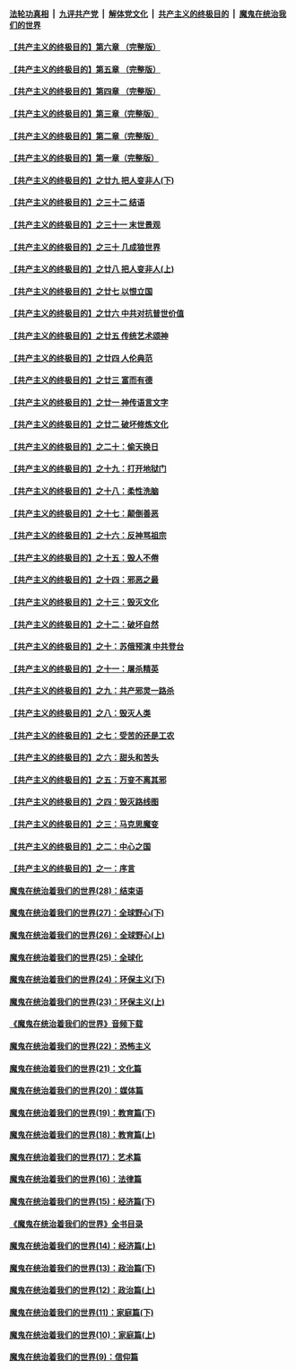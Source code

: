 

####  [法轮功真相](../../../../basic/blob/master/README.md?t=07061402) &nbsp;|&nbsp; [九评共产党](../../../../9ping.md/blob/master/README.md?t=07061402) &nbsp;|&nbsp; [解体党文化](../../../../jtdwh.md/blob/master/README.md?t=07061402)  &nbsp;|&nbsp; [共产主义的终极目的](../../../../gczydzjmd.md/blob/master/README.md?t=07061402) &nbsp;|&nbsp; [魔鬼在统治我们的世界](../../../../mgztzwmdsj.md/blob/master/README.md?t=07061402) 

#### [【共产主义的终极目的】第六章 （完整版）](../pages/nsc422/n11428913.md?t=07061402) 

#### [【共产主义的终极目的】第五章 （完整版）](../pages/nsc422/n11428912.md?t=07061402) 

#### [【共产主义的终极目的】第四章 （完整版）](../pages/nsc422/n11428907.md?t=07061402) 

#### [【共产主义的终极目的】第三章（完整版）](../pages/nsc422/n11428848.md?t=07061402) 

#### [【共产主义的终极目的】第二章（完整版）](../pages/nsc422/n11428831.md?t=07061402) 

#### [【共产主义的终极目的】第一章（完整版）](../pages/nsc422/n11417651.md?t=07061402) 

#### [【共产主义的终极目的】之廿九 把人变非人(下)](../pages/nsc422/n11344140.md?t=07061402) 

#### [【共产主义的终极目的】之三十二 结语](../pages/nsc422/n11360535.md?t=07061402) 

#### [【共产主义的终极目的】之三十一 末世景观](../pages/nsc422/n11351129.md?t=07061402) 

#### [【共产主义的终极目的】之三十 几成狼世界](../pages/nsc422/n11348280.md?t=07061402) 

#### [【共产主义的终极目的】之廿八 把人变非人(上)](../pages/nsc422/n11340492.md?t=07061402) 

#### [【共产主义的终极目的】之廿七 以恨立国](../pages/nsc422/n11336944.md?t=07061402) 

#### [【共产主义的终极目的】之廿六 中共对抗普世价值](../pages/nsc422/n11324785.md?t=07061402) 

#### [【共产主义的终极目的】之廿五 传统艺术颂神](../pages/nsc422/n11296396.md?t=07061402) 

#### [【共产主义的终极目的】之廿四 人伦典范](../pages/nsc422/n11296397.md?t=07061402) 

#### [【共产主义的终极目的】之廿三 富而有德](../pages/nsc422/n11283598.md?t=07061402) 

#### [【共产主义的终极目的】之廿一 神传语言文字](../pages/nsc422/n11263265.md?t=07061402) 

#### [【共产主义的终极目的】之廿二 破坏修炼文化](../pages/nsc422/n11245728.md?t=07061402) 

#### [【共产主义的终极目的】之二十：偷天换日](../pages/nsc422/n11238846.md?t=07061402) 

#### [【共产主义的终极目的】之十九：打开地狱门](../pages/nsc422/n11206376.md?t=07061402) 

#### [【共产主义的终极目的】之十八：柔性洗脑](../pages/nsc422/n11199994.md?t=07061402) 

#### [【共产主义的终极目的】之十七：颠倒善恶](../pages/nsc422/n11179782.md?t=07061402) 

#### [【共产主义的终极目的】之十六：反神骂祖宗](../pages/nsc422/n11166798.md?t=07061402) 

#### [【共产主义的终极目的】之十五：毁人不倦](../pages/nsc422/n11166792.md?t=07061402) 

#### [【共产主义的终极目的】之十四：邪恶之最](../pages/nsc422/n11150249.md?t=07061402) 

#### [【共产主义的终极目的】之十三：毁灭文化](../pages/nsc422/n11135227.md?t=07061402) 

#### [【共产主义的终极目的】之十二：破坏自然](../pages/nsc422/n11135214.md?t=07061402) 

#### [【共产主义的终极目的】之十：苏俄预演 中共登台](../pages/nsc422/n11118424.md?t=07061402) 

#### [【共产主义的终极目的】之十一：屠杀精英](../pages/nsc422/n11118442.md?t=07061402) 

#### [【共产主义的终极目的】之九：共产邪灵一路杀](../pages/nsc422/n11114139.md?t=07061402) 

#### [【共产主义的终极目的】之八：毁灭人类](../pages/nsc422/n11108503.md?t=07061402) 

#### [【共产主义的终极目的】之七：受苦的还是工农](../pages/nsc422/n11101809.md?t=07061402) 

#### [【共产主义的终极目的】之六：甜头和苦头](../pages/nsc422/n11096971.md?t=07061402) 

#### [【共产主义的终极目的】之五：万变不离其邪](../pages/nsc422/n11091285.md?t=07061402) 

#### [【共产主义的终极目的】之四：毁灭路线图](../pages/nsc422/n11086284.md?t=07061402) 

#### [【共产主义的终极目的】之三：马克思魔变](../pages/nsc422/n11061941.md?t=07061402) 

#### [【共产主义的终极目的】之二：中心之国](../pages/nsc422/n11047728.md?t=07061402) 

#### [【共产主义的终极目的】之一：序言](../pages/nsc422/n11086077.md?t=07061402) 

#### [魔鬼在统治着我们的世界(28)：结束语](../pages/nsc422/n10936246.md?t=07061402) 

#### [魔鬼在统治着我们的世界(27)：全球野心(下)](../pages/nsc422/n10928319.md?t=07061402) 

#### [魔鬼在统治着我们的世界(26)：全球野心(上)](../pages/nsc422/n10900318.md?t=07061402) 

#### [魔鬼在统治着我们的世界(25)：全球化](../pages/nsc422/n10788205.md?t=07061402) 

#### [魔鬼在统治着我们的世界(24)：环保主义(下)](../pages/nsc422/n10695307.md?t=07061402) 

#### [魔鬼在统治着我们的世界(23)：环保主义(上)](../pages/nsc422/n10688613.md?t=07061402) 

#### [《魔鬼在统治着我们的世界》音频下载](../pages/nsc422/n10635553.md?t=07061402) 

#### [魔鬼在统治着我们的世界(22)：恐怖主义](../pages/nsc422/n10614727.md?t=07061402) 

#### [魔鬼在统治着我们的世界(21)：文化篇](../pages/nsc422/n10597706.md?t=07061402) 

#### [魔鬼在统治着我们的世界(20)：媒体篇](../pages/nsc422/n10586579.md?t=07061402) 

#### [魔鬼在统治着我们的世界(19)：教育篇(下)](../pages/nsc422/n10564808.md?t=07061402) 

#### [魔鬼在统治着我们的世界(18)：教育篇(上)](../pages/nsc422/n10526970.md?t=07061402) 

#### [魔鬼在统治着我们的世界(17)：艺术篇](../pages/nsc422/n10499093.md?t=07061402) 

#### [魔鬼在统治着我们的世界(16)：法律篇](../pages/nsc422/n10485969.md?t=07061402) 

#### [魔鬼在统治着我们的世界(15)：经济篇(下)](../pages/nsc422/n10469975.md?t=07061402) 

#### [《魔鬼在统治着我们的世界》全书目录](../pages/nsc422/n10464261.md?t=07061402) 

#### [魔鬼在统治着我们的世界(14)：经济篇(上)](../pages/nsc422/n10457370.md?t=07061402) 

#### [魔鬼在统治着我们的世界(13)：政治篇(下)](../pages/nsc422/n10448270.md?t=07061402) 

#### [魔鬼在统治着我们的世界(12)：政治篇(上)](../pages/nsc422/n10444576.md?t=07061402) 

#### [魔鬼在统治着我们的世界(11)：家庭篇(下)](../pages/nsc422/n10440961.md?t=07061402) 

#### [魔鬼在统治着我们的世界(10)：家庭篇(上)](../pages/nsc422/n10435448.md?t=07061402) 

#### [魔鬼在统治着我们的世界(9)：信仰篇](../pages/nsc422/n10432159.md?t=07061402) 

